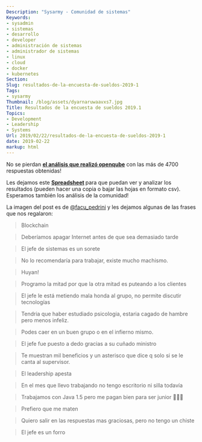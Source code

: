 ```yaml
---
Description: "Sysarmy - Comunidad de sistemas"
Keywords:
- sysadmin 
- sistemas
- desarrollo
- developer
- administración de sistemas
- administrador de sistemas
- linux
- cloud
- docker
- kubernetes
Section: 
Slug: resultados-de-la-encuesta-de-sueldos-2019-1
Tags:
- sysarmy
Thumbnail: /blog/assets/dyarnaruwaavxs7.jpg
Title: Resultados de la encuesta de sueldos 2019.1
Topics:
- Development
- Leadership
- Systems
Url: 2019/02/22/resultados-de-la-encuesta-de-sueldos-2019-1
date: 2019-02-22
markup: html
---
```


<p>No se pierdan <a href="https://openqube.io/sueldos"><strong>el análisis que realizó openqube</strong></a> con las más de 4700 respuestas obtenidas!</p>
<p>Les dejamos este <strong><a href="https://docs.google.com/spreadsheets/d/1vSDayPh18LCMKmkM9jo2OyrHWaxp87qg8_AViv2bygw/edit?usp=sharing">Spreadsheet</a> </strong>para que puedan ver y analizar los resultados (pueden hacer una copia o bajar las hojas en formato csv). Esperamos también los análisis de la comunidad!</p>
<p>La imagen del post es de <a href="https://twitter.com/facu_pedrini/status/1089918623148314625/" target="_blank" rel="noopener noreferrer">@facu_pedrini</a> y les dejamos algunas de las frases que nos regalaron:</p>
<blockquote><p>Blockchain</p></blockquote>
<blockquote><p>Deberíamos apagar Internet antes de que sea demasiado tarde</p></blockquote>
<blockquote><p>El jefe de sistemas es un sorete</p></blockquote>
<blockquote><p>No lo recomendaría para trabajar, existe mucho machismo.</p></blockquote>
<blockquote><p>Huyan!</p></blockquote>
<blockquote><p>Programo la mitad por que la otra mitad es puteando a los clientes</p></blockquote>
<blockquote><p>El jefe le está metiendo mala honda al grupo, no permite discutir tecnologías</p></blockquote>
<blockquote><p>Tendria que haber estudiado psicologia, estaria cagado de hambre pero menos infeliz.</p></blockquote>
<blockquote><p>Podes caer en un buen grupo o en el infierno mismo.</p></blockquote>
<blockquote><p>El jefe fue puesto a dedo gracias a su cuñado ministro</p></blockquote>
<blockquote><p>Te muestran mil beneficios y un asterisco que dice q solo si se le canta al supervisor.</p></blockquote>
<blockquote><p>El leadership apesta</p></blockquote>
<blockquote><p>En el mes que llevo trabajando no tengo escritorio ni silla todavía</p></blockquote>
<blockquote><p>Trabajamos con Java 1.5 pero me pagan bien para ser junior 🤷🏽‍♂️</p></blockquote>
<blockquote><p>Prefiero que me maten</p></blockquote>
<blockquote><p>Quiero salir en las respuestas mas graciosas, pero no tengo un chiste</p></blockquote>
<blockquote><p>El jefe es un forro</p></blockquote>
